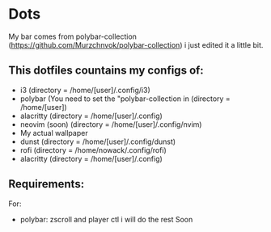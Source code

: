 # Dots
My bar comes from polybar-collection (https://github.com/Murzchnvok/polybar-collection) i just edited it a little bit.
## This dotfiles countains my configs of:
+ i3 (directory = /home/[user]/.config/i3) 
+ polybar (You need to set the "polybar-collection in (directory = /home/[user])
+ alacritty (directory = /home/[user]/.config)
+ neovim (soon) (directory = /home/[user]/.config/nvim)
+ My actual wallpaper
+ dunst (directory = /home/[user]/.config/dunst)
+ rofi (directory = /home/nowack/.config/rofi)
+ alacritty (directory = /home/[user]/.config)
## Requirements:
For:
+ polybar: zscroll and player ctl
i will do the rest Soon
